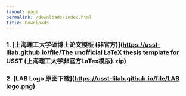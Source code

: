 ```yaml
---
layout: page
permalink: /downloads/index.html
title: Downloads
---
```


### 1. [上海理工大学硕博士论文模板 (非官方)](https://usst-lilab.github.io/file/The unofficial LaTeX thesis template for USST (上海理工大学非官方LaTex模版).zip)

### 2. [LAB Logo 原图下载](https://usst-lilab.github.io/file/LAB logo.png)
